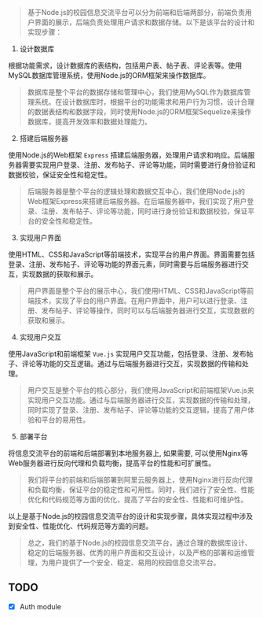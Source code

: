 > 基于Node.js的校园信息交流平台可以分为前端和后端两部分，前端负责用户界面的展示，后端负责处理用户请求和数据存储。以下是该平台的设计和实现步骤：

1. 设计数据库

根据功能需求，设计数据库的表结构，包括用户表、帖子表、评论表等。使用MySQL数据库管理系统，使用Node.js的ORM框架来操作数据库。

> 数据库是整个平台的数据存储和管理中心，我们使用MySQL作为数据库管理系统。在设计数据库时，根据平台的功能需求和用户行为习惯，设计合理的数据表结构和数据字段，同时使用Node.js的ORM框架Sequelize来操作数据库，提高开发效率和数据处理能力。

2. 搭建后端服务器

使用Node.js的Web框架 `Express` 搭建后端服务器，处理用户请求和响应。后端服务器需要实现用户登录、注册、发布帖子、评论等功能，同时需要进行身份验证和数据校验，保证安全性和稳定性。

> 后端服务器是整个平台的逻辑处理和数据交互中心，我们使用Node.js的Web框架Express来搭建后端服务器。在后端服务器中，我们实现了用户登录、注册、发布帖子、评论等功能，同时进行身份验证和数据校验，保证平台的安全性和稳定性。

3. 实现用户界面

使用HTML、CSS和JavaScript等前端技术，实现平台的用户界面。界面需要包括登录、注册、发布帖子、评论等功能的界面元素，同时需要与后端服务器进行交互，实现数据的获取和展示。

> 用户界面是整个平台的展示中心，我们使用HTML、CSS和JavaScript等前端技术，实现了平台的用户界面。在用户界面中，用户可以进行登录、注册、发布帖子、评论等操作，同时可以与后端服务器进行交互，实现数据的获取和展示。

4. 实现用户交互

使用JavaScript和前端框架 `Vue.js` 实现用户交互功能，包括登录、注册、发布帖子、评论等功能的交互逻辑。通过与后端服务器进行交互，实现数据的传输和处理。

> 用户交互是整个平台的核心部分，我们使用JavaScript和前端框架Vue.js来实现用户交互功能。通过与后端服务器进行交互，实现数据的传输和处理，同时实现了登录、注册、发布帖子、评论等功能的交互逻辑，提高了用户体验和平台的易用性。

5. 部署平台

将信息交流平台的前端和后端部署到本地服务器上, 如果需要, 可以使用Nginx等Web服务器进行反向代理和负载均衡，提高平台的性能和可扩展性。

> 我们将平台的前端和后端部署到阿里云服务器上，使用Nginx进行反向代理和负载均衡，保证平台的稳定性和可用性。同时，我们进行了安全性、性能优化和代码规范等方面的优化，提高了平台的安全性、性能和可维护性。

以上是基于Node.js的校园信息交流平台的设计和实现步骤，具体实现过程中涉及到安全性、性能优化、代码规范等方面的问题。

> 总之，我们的基于Node.js的校园信息交流平台，通过合理的数据库设计、稳定的后端服务器、优秀的用户界面和交互设计，以及严格的部署和运维管理，为用户提供了一个安全、稳定、易用的校园信息交流平台。



## TODO

* [x] Auth module